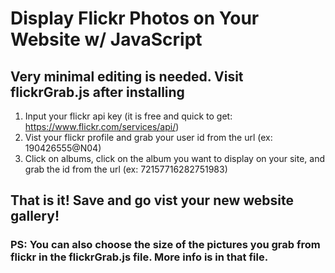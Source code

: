 # Display Flickr Photos on Your Website w/ JavaScript

## Very minimal editing is needed. Visit flickrGrab.js after installing
1. Input your flickr api key (it is free and quick to get: https://www.flickr.com/services/api/)
2. Vist your flickr profile and grab your user id from the url (ex: 190426555@N04)
3. Click on albums, click on the album you want to display on your site, and grab the id from the url (ex: 72157716282751983)

## That is it! Save and go vist your new website gallery! 
### PS: You can also choose the size of the pictures you grab from flickr in the flickrGrab.js file. More info is in that file.
